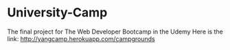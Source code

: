# University-Camp
The  final project for The Web Developer Bootcamp in the Udemy
Here is the link: http://yangcamp.herokuapp.com/campgrounds
